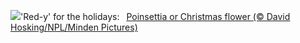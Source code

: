![](https://www.bing.com/th?id=OHR.WildPoinsettia_EN-GB5028659817_UHD.jpg&w=1000)'Red-y' for the holidays:&nbsp;&ensp;[Poinsettia or Christmas flower (© David Hosking/NPL/Minden Pictures)](https://www.bing.com/th?id=OHR.WildPoinsettia_EN-GB5028659817_UHD.jpg)
<br><br/>

